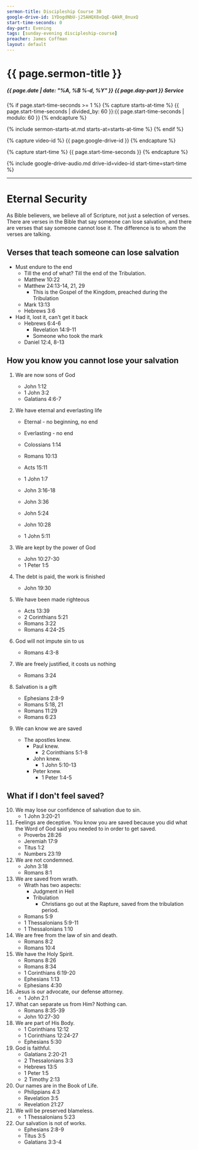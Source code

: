 ```yaml
---
sermon-title: Discipleship Course 30
google-drive-id: 1YDogdNbU-j25AHQX8xQqE-QAkR_8nuxQ
start-time-seconds: 0
day-part: Evening
tags: [sunday-evening discipleship-course]
preacher: James Coffman
layout: default
---
```


# {{ page.sermon-title }}

##### {{ page.date | date: "%A, %B %-d, %Y" }} {{ page.day-part }} Service

{% if page.start-time-seconds >= 1 %}
{% capture starts-at-time %}
{{ page.start-time-seconds | divided_by: 60 }}:{{ page.start-time-seconds | modulo: 60 }}
{% endcapture %}

{% include sermon-starts-at.md starts-at=starts-at-time %}
{% endif %}

{% capture video-id %}
{{ page.google-drive-id }}
{% endcapture %}

{% capture start-time %}
{{ page.start-time-seconds }}
{% endcapture %}

{% include google-drive-audio.md drive-id=video-id start-time=start-time %}

***

# Eternal Security

As Bible believers, we believe all of Scripture, not just a selection of verses. There are verses in the Bible that say someone can lose salvation, and there are verses that say someone cannot lose it. The difference is to whom the verses are talking.

## Verses that teach someone can lose salvation

- Must endure to the end
    - Till the end of what? Till the end of the Tribulation.
    - Matthew 10:22
    - Matthew 24:13-14, 21, 29
        - This is the Gospel of the Kingdom, preached during the Tribulation
    - Mark 13:13
    - Hebrews 3:6
- Had it, lost it, can't get it back
    - Hebrews 6:4-6
        - Revelation 14:9-11
        - Someone who took the mark
    - Daniel 12:4, 8-13

## How you know you cannot lose your salvation

1. We are now sons of God

    - John 1:12
    - 1 John 3:2
    - Galatians 4:6-7

2. We have eternal and everlasting life

    - Eternal - no beginning, no end
    - Everlasting - no end

    - Colossians 1:14
    - Romans 10:13
    - Acts 15:11
    - 1 John 1:7
    - John 3:16-18
    - John 3:36
    - John 5:24
    - John 10:28
    - 1 John 5:11

3. We are kept by the power of God

    - John 10:27-30
    - 1 Peter 1:5

4. The debt is paid, the work is finished

    - John 19:30

5. We have been made righteous

    - Acts 13:39
    - 2 Corinthians 5:21
    - Romans 3:22
    - Romans 4:24-25

6. God will not impute sin to us

    - Romans 4:3-8

7. We are freely justified, it costs us nothing

    - Romans 3:24

8. Salvation is a gift

    - Ephesians 2:8-9
    - Romans 5:18, 21
    - Romans 11:29
    - Romans 6:23

9. We can know we are saved

    - The apostles knew.
        - Paul knew.
            - 2 Corinthians 5:1-8
        - John knew.
            - 1 John 5:10-13
        - Peter knew.
            - 1 Peter 1:4-5

## What if I don't feel saved?

10. We may lose our confidence of salvation due to sin.
    - 1 John 3:20-21
11. Feelings are deceptive. You know you are saved because you did what the Word of God said you needed to in order to get saved.
    - Proverbs 28:26
    - Jeremiah 17:9
    - Titus 1:2
    - Numbers 23:19
12. We are not condemned.
    - John 3:18
    - Romans 8:1
13. We are saved from wrath.
    - Wrath has two aspects:
        - Judgment in Hell
        - Tribulation
            - Christians go out at the Rapture, saved from the tribulation period.
    - Romans 5:9
    - 1 Thessalonians 5:9-11
    - 1 Thessalonians 1:10
14. We are free from the law of sin and death.
    - Romans 8:2
    - Romans 10:4
15. We have the Holy Spirit.
    - Romans 8:26
    - Romans 8:34
    - 1 Corinthians 6:19-20
    - Ephesians 1:13
    - Ephesians 4:30
16. Jesus is our advocate, our defense attorney.
    - 1 John 2:1
17. What can separate us from Him? Nothing can.
    - Romans 8:35-39
    - John 10:27-30
18. We are part of His Body.
    - 1 Corinthians 12:12
    - 1 Corinthians 12:24-27
    - Ephesians 5:30
19. God is faithful.
    - Galatians 2:20-21
    - 2 Thessalonians 3:3
    - Hebrews 13:5
    - 1 Peter 1:5
    - 2 Timothy 2:13
20. Our names are in the Book of Life.
    - Philippians 4:3
    - Revelation 3:5
    - Revelation 21:27
21. We will be preserved blameless.
    - 1 Thessalonians 5:23
22. Our salvation is not of works.
    - Ephesians 2:8-9
    - Titus 3:5
    - Galatians 3:3-4
